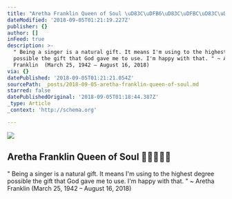 ```yaml
---
title: "Aretha Franklin Queen of Soul \uD83C\uDFB6\uD83C\uDFBC\uD83C\uDFB9\uD83D\uDC97\uD83D\uDD4A️"
dateModified: '2018-09-05T01:21:19.227Z'
publisher: {}
author: []
inFeed: true
description: >-
  " Being a singer is a natural gift. It means I'm using to the highest degree
  possible the gift that God gave me to use. I'm happy with that. " ~ Aretha
  Franklin  (March 25, 1942 – August 16, 2018)
via: {}
datePublished: '2018-09-05T01:21:21.054Z'
sourcePath: _posts/2018-09-05-aretha-franklin-queen-of-soul.md
starred: false
datePublishedOriginal: '2018-09-05T01:18:44.387Z'
_type: Article
_context: 'http://schema.org'

---
```

<article style=""><img src="https://the-grid-user-content.s3-us-west-2.amazonaws.com/5d1bb7a3-d8ad-4c26-b357-1a39705a8c69.jpg" /><h1>Aretha Franklin Queen of Soul ️</h1><p>" Being a singer is a natural gift. It means I'm using to the highest degree possible the gift that God gave me to use. I'm happy with that. " ~ Aretha Franklin  (March 25, 1942 – August 16, 2018)</p></article>
